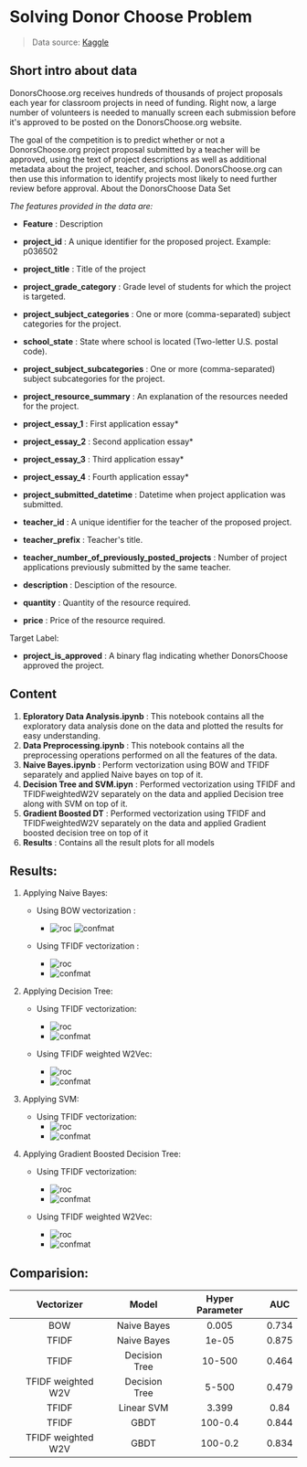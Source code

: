 # Solving Donor Choose Problem
> Data source: [Kaggle](https://www.kaggle.com/manasvee1/donorschooseorg-application-screening)

## Short intro about data
DonorsChoose.org receives hundreds of thousands of project proposals each year for classroom projects in need of funding. Right now, a large number of volunteers is needed to manually screen each submission before it's approved to be posted on the DonorsChoose.org website.

The goal of the competition is to predict whether or not a DonorsChoose.org project proposal submitted by a teacher will be approved, using the text of project descriptions as well as additional metadata about the project, teacher, and school. DonorsChoose.org can then use this information to identify projects most likely to need further review before approval.
About the DonorsChoose Data Set

_The features provided in the data are:_
- **Feature**                         :	Description
- **project_id**           	        :    A unique identifier for the proposed project. Example: p036502
- **project_title**                   :	Title of the project
- **project_grade_category**          :	Grade level of students for which the project is targeted.
- **project_subject_categories** 	    :   One or more (comma-separated) subject categories for the project.
- **school_state**                    : 	State where school is located (Two-letter U.S. postal code).
- **project_subject_subcategories** 	:   One or more (comma-separated) subject subcategories for the project. 
- **project_resource_summary** 	    :   An explanation of the resources needed for the project. 
- **project_essay_1**                 : 	First application essay*
- **project_essay_2**                 :	Second application essay*
- **project_essay_3**                 : 	Third application essay*
- **project_essay_4**                 : 	Fourth application essay*
- **project_submitted_datetime**      : 	Datetime when project application was submitted. 
- **teacher_id**                      : 	A unique identifier for the teacher of the proposed project. 
- **teacher_prefix**                  : 	Teacher's title. 
- **teacher_number_of_previously_posted_projects**  :  Number of project applications previously submitted by the same teacher.  

- **description**                     : 	Desciption of the resource. 
- **quantity**                        : 	Quantity of the resource required.
- **price**                           : 	Price of the resource required.

Target Label:
- **project_is_approved**             : 	A binary flag indicating whether DonorsChoose approved the project. 

## Content
1. **Eploratory Data Analysis.ipynb**      :    This notebook contains all the exploratory data analysis done on the data and plotted the results for easy understanding.
2. **Data Preprocessing.ipynb**       : This notebook contains all the preprocessing operations performed on all the features of the data.
3. **Naive Bayes.ipynb**    : Perform vectorization using BOW and TFIDF separately and applied Naive bayes on top of it.
4. **Decision Tree and SVM.ipyn**  : Performed vectorization using TFIDF and TFIDFweightedW2V separately on the data and applied Decision tree along with SVM on top of it. 
5. **Gradient Boosted DT**  :  Performed vectorization using TFIDF and TFIDFweightedW2V separately on the data and applied Gradient boosted decision tree on top of it
6. **Results**   : Contains all the result plots for all models

## Results:
1. Applying Naive Bayes:
   -  Using BOW vectorization : 
      -  ![roc](/results/naive_bayes_bow_roc.png)  ![confmat](/results/naive_bayes_bow_ConfMat.png)
   
   -  Using TFIDF vectorization :
      -  ![roc](/results/naive_bayes_tfidf_roc.png)
      -  ![confmat](/results/naive_bayes_tfidf_ConfMat.png)

2. Applying Decision Tree:
   -  Using TFIDF vectorization:
      -  ![roc](/results/dt_tfidf_roc.png)
      -  ![confmat](/results/dt_tfidf_ConfMat.png)
    
   -  Using TFIDF weighted W2Vec:
      -  ![roc](/results/dt_tfidfweighted_roc.png)
      -  ![confmat](/results/dt_tfidfweighted_ConfMat.png)

3. Applying SVM:
   -  Using TFIDF vectorization:
      -  ![roc](/results/SVM_tfidf_roc.png)
      -  ![confmat](/results/SVM_tfidf_ConfMat.png)

4. Applying Gradient Boosted Decision Tree:
   -  Using TFIDF vectorization:
      -  ![roc](/results/gbdt_tfidf_roc.png)
      -  ![confmat](/results/gbdt_tfidf_ConfMat.png)
    
   -  Using TFIDF weighted W2Vec:
      -  ![roc](/results/gbdt_tfidfweighted_roc.png)
      -  ![confmat](/results/gbdt_tfidfweighted_ConfMat.png) 

## Comparision:
| Vectorizer | Model | Hyper Parameter | AUC |
| :---: | :---: | :---: | :---: |
| BOW | Naive Bayes | 0.005 | 0.734 |
| TFIDF | Naive Bayes | 1e-05 | 0.875 |
| TFIDF | Decision Tree | 10-500 | 0.464 |
| TFIDF weighted W2V | Decision Tree | 5-500 | 0.479 |
| TFIDF | Linear SVM | 3.399 | 0.84 |
| TFIDF | GBDT | 100-0.4 | 0.844 |
| TFIDF weighted W2V | GBDT | 100-0.2 | 0.834 |